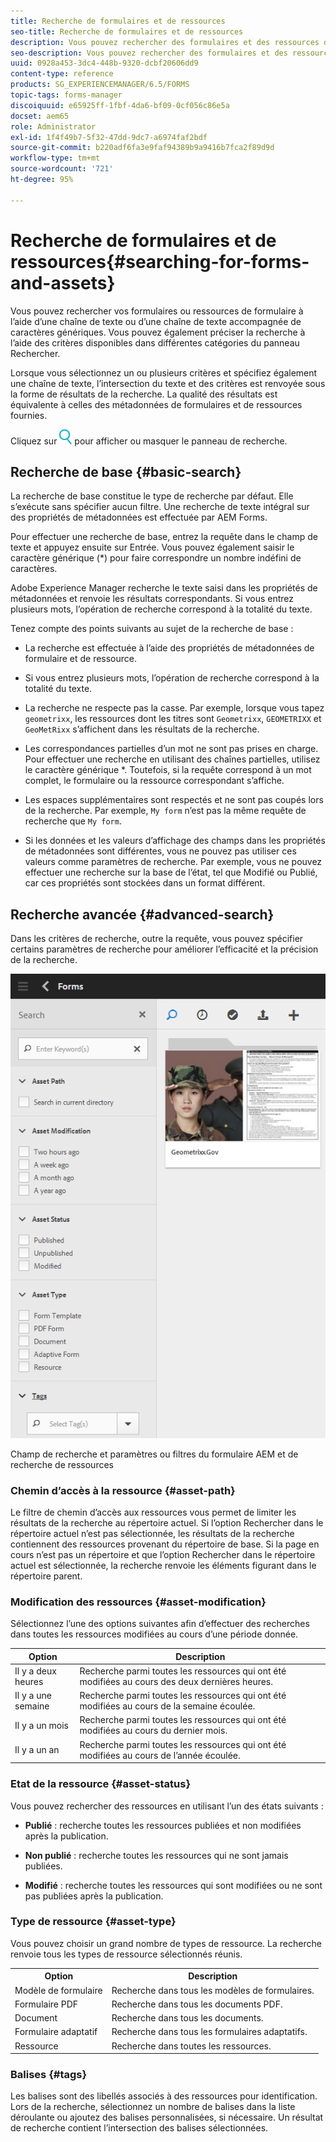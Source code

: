 ```yaml
---
title: Recherche de formulaires et de ressources
seo-title: Recherche de formulaires et de ressources
description: Vous pouvez rechercher des formulaires et des ressources dans votre instance AEM à l’aide de la recherche AEM. Les modes de recherche de base et avancé vous permettent de localiser rapidement vos ressources.
seo-description: Vous pouvez rechercher des formulaires et des ressources dans votre instance AEM à l’aide de la recherche AEM. Les modes de recherche de base et avancé vous permettent de localiser rapidement vos ressources.
uuid: 0928a453-3dc4-448b-9320-dcbf20606dd9
content-type: reference
products: SG_EXPERIENCEMANAGER/6.5/FORMS
topic-tags: forms-manager
discoiquuid: e65925ff-1fbf-4da6-bf09-0cf056c86e5a
docset: aem65
role: Administrator
exl-id: 1f4f49b7-5f32-47dd-9dc7-a6974faf2bdf
source-git-commit: b220adf6fa3e9faf94389b9a9416b7fca2f89d9d
workflow-type: tm+mt
source-wordcount: '721'
ht-degree: 95%

---
```


# Recherche de formulaires et de ressources{#searching-for-forms-and-assets}

Vous pouvez rechercher vos formulaires ou ressources de formulaire à l’aide d’une chaîne de texte ou d’une chaîne de texte accompagnée de caractères génériques. Vous pouvez également préciser la recherche à l’aide des critères disponibles dans différentes catégories du panneau Rechercher.

Lorsque vous sélectionnez un ou plusieurs critères et spécifiez également une chaîne de texte, l’intersection du texte et des critères est renvoyée sous la forme de résultats de la recherche. La qualité des résultats est équivalente à celles des métadonnées de formulaires et de ressources fournies.

Cliquez sur ![aem6forms_search](assets/aem6forms_search.png) pour afficher ou masquer le panneau de recherche.

## Recherche de base {#basic-search}

La recherche de base constitue le type de recherche par défaut. Elle s’exécute sans spécifier aucun filtre. Une recherche de texte intégral sur des propriétés de métadonnées est effectuée par AEM Forms.

Pour effectuer une recherche de base, entrez la requête dans le champ de texte et appuyez ensuite sur Entrée. Vous pouvez également saisir le caractère générique (*) pour faire correspondre un nombre indéfini de caractères.

Adobe Experience Manager recherche le texte saisi dans les propriétés de métadonnées et renvoie les résultats correspondants. Si vous entrez plusieurs mots, l’opération de recherche correspond à la totalité du texte.

Tenez compte des points suivants au sujet de la recherche de base :

* La recherche est effectuée à l’aide des propriétés de métadonnées de formulaire et de ressource.
* Si vous entrez plusieurs mots, l’opération de recherche correspond à la totalité du texte.
* La recherche ne respecte pas la casse. Par exemple, lorsque vous tapez `geometrixx`, les ressources dont les titres sont `Geometrixx`, `GEOMETRIXX` et `GeoMetRixx` s’affichent dans les résultats de la recherche.

* Les correspondances partielles d’un mot ne sont pas prises en charge. Pour effectuer une recherche en utilisant des chaînes partielles, utilisez le caractère générique *. Toutefois, si la requête correspond à un mot complet, le formulaire ou la ressource correspondant s’affiche.
* Les espaces supplémentaires sont respectés et ne sont pas coupés lors de la recherche. Par exemple, `My form` n’est pas la même requête de recherche que `My form`.

* Si les données et les valeurs d’affichage des champs dans les propriétés de métadonnées sont différentes, vous ne pouvez pas utiliser ces valeurs comme paramètres de recherche. Par exemple, vous ne pouvez effectuer une recherche sur la base de l’état, tel que Modifié ou Publié, car ces propriétés sont stockées dans un format différent.

## Recherche avancée {#advanced-search}

Dans les critères de recherche, outre la requête, vous pouvez spécifier certains paramètres de recherche pour améliorer l’efficacité et la précision de la recherche.

![Champ de recherche et paramètres ou filtres du formulaire AEM et de recherche de ressources](assets/search_forms_assets.png)

Champ de recherche et paramètres ou filtres du formulaire AEM et de recherche de ressources

### Chemin d’accès à la ressource {#asset-path}

Le filtre de chemin d’accès aux ressources vous permet de limiter les résultats de la recherche au répertoire actuel. Si l’option Rechercher dans le répertoire actuel n’est pas sélectionnée, les résultats de la recherche contiennent des ressources provenant du répertoire de base. Si la page en cours n’est pas un répertoire et que l’option Rechercher dans le répertoire actuel est sélectionnée, la recherche renvoie les éléments figurant dans le répertoire parent.

### Modification des ressources {#asset-modification}

Sélectionnez l’une des options suivantes afin d’effectuer des recherches dans toutes les ressources modifiées au cours d’une période donnée.

| **Option** | **Description** |
|---|---|
| Il y a deux heures | Recherche parmi toutes les ressources qui ont été modifiées au cours des deux dernières heures. |
| Il y a une semaine | Recherche parmi toutes les ressources qui ont été modifiées au cours de la semaine écoulée. |
| Il y a un mois | Recherche parmi toutes les ressources qui ont été modifiées au cours du dernier mois. |
| Il y a un an | Recherche parmi toutes les ressources qui ont été modifiées au cours de l’année écoulée. |

### Etat de la ressource {#asset-status}

Vous pouvez rechercher des ressources en utilisant l’un des états suivants :

* **Publié** : recherche toutes les ressources publiées et non modifiées après la publication.

* **Non publié** : recherche toutes les ressources qui ne sont jamais publiées.

* **Modifié** : recherche toutes les ressources qui sont modifiées ou ne sont pas publiées après la publication.

### Type de ressource {#asset-type}

Vous pouvez choisir un grand nombre de types de ressource. La recherche renvoie tous les types de ressource sélectionnés réunis.

<table>
 <tbody>
  <tr>
   <th>Option</th> 
   <th>Description</th> 
  </tr>
  <tr>
   <td>Modèle de formulaire<br /> </td> 
   <td>Recherche dans tous les modèles de formulaires.<br /> </td> 
  </tr>
  <tr>
   <td>Formulaire PDF</td> 
   <td>Recherche dans tous les documents PDF.</td> 
  </tr>
  <tr>
   <td>Document</td> 
   <td>Recherche dans tous les documents.</td> 
  </tr>
  <tr>
   <td>Formulaire adaptatif<br /> </td> 
   <td>Recherche dans tous les formulaires adaptatifs.</td> 
  </tr>
  <tr>
   <td>Ressource</td> 
   <td>Recherche dans toutes les ressources.<br /> </td> 
  </tr>
 </tbody>
</table>

### Balises {#tags}

Les balises sont des libellés associés à des ressources pour identification. Lors de la recherche, sélectionnez un nombre de balises dans la liste déroulante ou ajoutez des balises personnalisées, si nécessaire. Un résultat de recherche contient l’intersection des balises sélectionnées.
